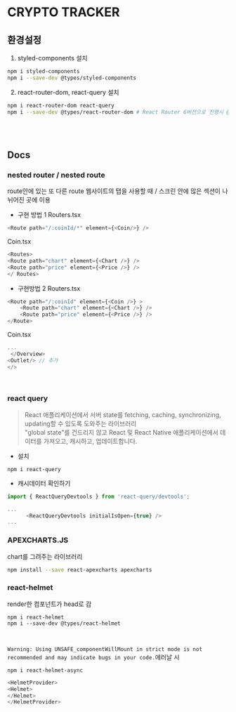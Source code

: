 # CRYPTO TRACKER


## 환경설정
1. styled-components 설치
```bash
npm i styled-components
npm i --save-dev @types/styled-components 
```

2. react-router-dom, react-query 설치
```bash
npm i react-router-dom react-query
npm i --save-dev @types/react-router-dom # React Router 6버전으로 진행시 @types/react-router-dom를 설치하지 않아도 됨
```

<br><br>

## Docs

### nested router / nested route
route안에 있는 또 다른 route
웹사이트의 탭을 사용할 때 / 스크린 안에 많은 섹션이 나뉘어진 곳에 이용

- 구현 방법 1
Routers.tsx
```javascript
<Route path="/:coinId/*" element={<Coin/>} />
```
Coin.tsx
```javascript
<Routes>
<Route path="chart" element={<Chart />} />
<Route path="price" element={<Price />} />
</ Routes>
```

- 구현방법 2
Routers.tsx
```javascript
<Route path="/:coinId" element={<Coin />} >
    <Route path="chart" element={<Chart />} />
    <Route path="price" element={<Price />} />
</Route>
```
Coin.tsx
```javascript
...
 </Overview>
<Outlet/> // 추가
</>
```

<br>

### react query
>React 애플리케이션에서 서버 state를 fetching, caching, synchronizing, updating할 수 있도록 도와주는 라이브러리<br>
>"global state"를 건드리지 않고 React 및 React Native 애플리케이션에서 데이터를 가져오고, 캐시하고, 업데이트합니다.

- 설치
```
npm i react-query
```

- 캐시데이터 확인하기
```javascript
import { ReactQueryDevtools } from 'react-query/devtools';

...
      <ReactQueryDevtools initialIsOpen={true} />
...
```

### APEXCHARTS.JS
chart를 그려주는 라이브러리
```bash
npm install --save react-apexcharts apexcharts
```

### react-helmet
render한 컴포넌트가 head로 감

```
npm i react-helmet
npm i --save-dev @types/react-helmet
```
<br>

```Warning: Using UNSAFE_componentWillMount in strict mode is not recommended and may indicate bugs in your code.```에러날 시 
```
npm i react-helmet-async
```
```javascript
<HelmetProvider>
<Helmet>
</Helmet>
</HelmetProvider>
```